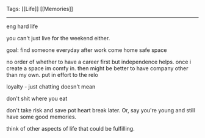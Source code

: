 Tags: [[Life]] [[Memories]]
___
eng hard life

you can't just live for the weekend either. 

goal: find someone 
everyday after work come home safe space

no order of whether to have a career first but independence helps. once i create a space im comfy in. then might be better to have company other than my own. put in effort to the relo

loyalty - just chatting doesn't mean 

don't shit where you eat

don't take risk and save pot heart break later. 
Or, say you're young and still have some good memories. 

think of other aspects of life that could be fulfilling. 
